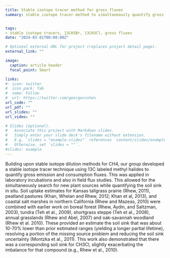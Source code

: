 ```yaml
---
title: Stable isotope tracer method for gross fluxes
summary: stable isotope tracer method to simultaneously quantify gross emissions and uptake of methyl halides in the lab and field


tags:
- stable isotope tracers, 13CH3Br, 13CH3Cl, gross fluxes
date: "2024-03-01T00:00:00Z"

# Optional external URL for project (replaces project detail page).
external_link: ""

image:
  caption: article header
  focal_point: Smart

links:
#- icon: twitter
#  icon_pack: fab
#  name: Follow
#  url: https://twitter.com/georgecushen
url_code: ""
url_pdf: ""
url_slides: ""
url_video: ""

# Slides (optional).
#   Associate this project with Markdown slides.
#   Simply enter your slide deck's filename without extension.
#   E.g. `slides = "example-slides"` references `content/slides/example-slides.md`.
#   Otherwise, set `slides = ""`.
#slides: example
---
```


Building upon stable isotope dilution methods for CH4, our group developed a stable isotope tracer technique using 13C labeled methyl halides to quantify gross emission and consumption fluxes.  This was applied in laboratory incubations and also in field flux studies. This allowed for the simultaneously search for new plant sources while quantifying the soil sink in situ. Soil uptake estimates for Kansas tallgrass prairie (Rhew, 2011), peatland pastures (Khan, Whelan and Rhew, 2012; Khan et al, 2013), and coastal salt marshes in northern California (Rhew and Mazeas, 2010) were combined with earlier work on boreal forest (Rhew, Aydin, and Saltzman, 2003), tundra (Teh et al., 2009), shortgrass steppe (Teh et al., 2008), annual grasslands (Rhew and Abel, 2007) and oak-savannah woodland (Rhew et al. 2010). These provided an estimate the soil sink that was about 10-70% lower than prior estimated ranges (yielding a longer partial lifetime), resolving a portion of the missing source problem and reducing the soil sink uncertainty (Montzka et al., 2011). This work also demonstrated that there was a corresponding soil sink for CH3Cl, slightly exacerbating the imbalance for that compound (e.g., Rhew et al., 2010).


